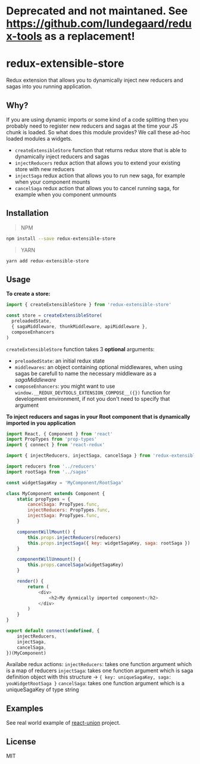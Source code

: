 # Deprecated and not maintaned. See https://github.com/lundegaard/redux-tools as a replacement!

# redux-extensible-store

Redux extension that allows you to dynamically inject new reducers and sagas into you running application.

## Why?

If you are using dynamic imports or some kind of a code splitting then you probably need to register new reducers and sagas at the time your JS chunk is loaded. So what does this module provides? We call these ad-hoc loaded modules a widgets.

* `createExtensibleStore` function that returns redux store that is able to dynamically inject reducers and sagas
* `injectReducers` redux action that allows you to extend your existing store with new reducers
* `injectSaga` redux action that allows you to run new saga, for example when your component mounts
* `cancelSaga` redux action that allows you to cancel running saga, for example when you component unmounts

## Installation

> NPM

```bash
npm install --save redux-extensible-store
```

> YARN

```bash
yarn add redux-extensible-store
```

## Usage

__To create a store:__

```js
import { createExtensibleStore } from 'redux-extensible-store'

const store = createExtensibleStore(
  preloadedState,
  { sagaMiddleware, thunkMiddleware, apiMiddleware },
  composeEnhancers
)
```

`createExtensibleStore` function takes 3 __optional__ arguments:

   * `preloadedState`: an initial redux state
   * `middlewares`: an object containing optional middlewares, when using sagas be carefull to name the necessary middleware as a _sagaMiddleware_
   * `composeEnhancers`: you might want to use `window.__REDUX_DEVTOOLS_EXTENSION_COMPOSE__({})` function for development environment, if not you don't need to specify that argument

__To inject reducers and sagas in your Root component that is dynamically imported in you application__
```js
import React, { Component } from 'react'
import PropTypes from 'prop-types'
import { connect } from 'react-redux'

import { injectReducers, injectSaga, cancelSaga } from 'redux-extensible-store'

import reducers from '../reducers'
import rootSaga from '../sagas'

const widgetSagaKey = 'MyComponent/RootSaga'

class MyComponent extends Component {
	static propTypes = {
		cancelSaga: PropTypes.func,
		injectReducers: PropTypes.func,
		injectSaga: PropTypes.func,
	}

	componentWillMount() {
		this.props.injectReducers(reducers)
		this.props.injectSaga({ key: widgetSagaKey, saga: rootSaga })
	}

	componentWillUnmount() {
		this.props.cancelSaga(widgetSagaKey)
	}

	render() {
		return (
			<div>
				<h2>My dynmically imported component</h2>
			</div>
		)
	}
}

export default connect(undefined, {
	injectReducers,
	injectSaga,
	cancelSaga,
})(MyComponent)
```

Availabe redux actions:
`injectReducers`: takes one function argument which is a map of reducers
`injectSaga`: takes one function argument which is saga definition object with this structure -> `{ key: uniqueSagaKey, saga: youWidgetRootSaga }`
`cancelSaga`: takes one function argument which is a uniqueSagaKey of type string


## Examples
See real world example of [react-union](https://github.com/lundegaard/react-union) project.

## License

MIT
